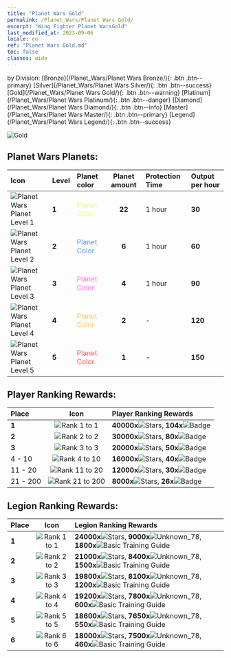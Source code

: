 ```yaml
---
title: "Planet Wars Gold"
permalink: /Planet_Wars/Planet Wars Gold/
excerpt: "Wing Fighter Planet WarsGold"
last_modified_at: 2023-09-06
locale: en
ref: "Planet Wars Gold.md"
toc: false
classes: wide
---
```


  by Division:   [Bronze](/Planet_Wars/Planet Wars Bronze/){: .btn .btn--primary}   [Silver](/Planet_Wars/Planet Wars Silver/){: .btn .btn--success}   [Gold](/Planet_Wars/Planet Wars Gold/){: .btn .btn--warning}   [Platinum](/Planet_Wars/Planet Wars Platinum/){: .btn .btn--danger}   [Diamond](/Planet_Wars/Planet Wars Diamond/){: .btn .btn--info}   [Master](/Planet_Wars/Planet Wars Master/){: .btn .btn--primary}   [Legend](/Planet_Wars/Planet Wars Legend/){: .btn .btn--success} 



  ![Gold](/images/planet_wars/Gold.png)



## Planet Wars Planets:

  |  Icon | Level | Planet color | Planet amount | Protection Time | Output per hour |
  |:------|:------|:-------------|:-------------:|:----------------|:----------------|
 | ![Planet Wars Planet Level 1](/images/planet_wars/xqdz_xq_icon1_p.png) | **1** | <span style="color: #E4FF78">Planet Color</span> | **22** | 1 hour | **30** |
 | ![Planet Wars Planet Level 2](/images/planet_wars/xqdz_xq_icon2_p.png) | **2** | <span style="color: #5C99FF">Planet Color</span> | **6** | 1 hour | **60** |
 | ![Planet Wars Planet Level 3](/images/planet_wars/xqdz_xq_icon2_p.png) | **3** | <span style="color: #FF6DF4">Planet Color</span> | **4** | 1 hour | **90** |
 | ![Planet Wars Planet Level 4](/images/planet_wars/xqdz_xq_icon4_p.png) | **4** | <span style="color: #FFC35E">Planet Color</span> | **2** | - | **120** |
 | ![Planet Wars Planet Level 5](/images/planet_wars/xqdz_xq_icon5_p.png) | **5** | <span style="color: #FF5A5A">Planet Color</span> | **1** | - | **150** |


## Player Ranking Rewards:

  |  Place | Icon | Player Ranking Rewards |
  |:-------|:----:|:----------------|
  | **1** | ![Rank 1 to 1](/images/planet_wars/rank_1_p.png) | **40000x**![Stars](/images/item/Stars_p.png), **104x**![Badge](/images/item/Badge_p.png) |
  | **2** | ![Rank 2 to 2](/images/planet_wars/rank_2_p.png) | **30000x**![Stars](/images/item/Stars_p.png), **80x**![Badge](/images/item/Badge_p.png) |
  | **3** | ![Rank 3 to 3](/images/planet_wars/rank_3_p.png) | **20000x**![Stars](/images/item/Stars_p.png), **50x**![Badge](/images/item/Badge_p.png) |
  | 4 - 10 | ![Rank 4 to 10](/images/planet_wars/rank_4_p.png) | **16000x**![Stars](/images/item/Stars_p.png), **40x**![Badge](/images/item/Badge_p.png) |
  | 11 - 20 | ![Rank 11 to 20](/images/planet_wars/rank_5_p.png) | **12000x**![Stars](/images/item/Stars_p.png), **30x**![Badge](/images/item/Badge_p.png) |
  | 21 - 200 | ![Rank 21 to 200](/images/planet_wars/rank_6_p.png) | **8000x**![Stars](/images/item/Stars_p.png), **26x**![Badge](/images/item/Badge_p.png) |


## Legion Ranking Rewards:

  |  Place | Icon | Legion Ranking Rewards |
  |:-------|:----:|:----------------|
  | **1** | ![Rank 1 to 1](/images/planet_wars/rank_1_p.png) | **24000x**![Stars](/images/item/Stars_p.png), **9000x**![Unknown_78](/images/item/xqdz_icon6_p.png), **1800x**![Basic Training Guide](/images/item/Basic_Training_Guide_p.png) |
  | **2** | ![Rank 2 to 2](/images/planet_wars/rank_2_p.png) | **21000x**![Stars](/images/item/Stars_p.png), **8400x**![Unknown_78](/images/item/xqdz_icon6_p.png), **1500x**![Basic Training Guide](/images/item/Basic_Training_Guide_p.png) |
  | **3** | ![Rank 3 to 3](/images/planet_wars/rank_3_p.png) | **19800x**![Stars](/images/item/Stars_p.png), **8100x**![Unknown_78](/images/item/xqdz_icon6_p.png), **1200x**![Basic Training Guide](/images/item/Basic_Training_Guide_p.png) |
  | **4** | ![Rank 4 to 4](/images/planet_wars/rank_4_p.png) | **19200x**![Stars](/images/item/Stars_p.png), **7800x**![Unknown_78](/images/item/xqdz_icon6_p.png), **600x**![Basic Training Guide](/images/item/Basic_Training_Guide_p.png) |
  | **5** | ![Rank 5 to 5](/images/planet_wars/rank_5_p.png) | **18600x**![Stars](/images/item/Stars_p.png), **7650x**![Unknown_78](/images/item/xqdz_icon6_p.png), **550x**![Basic Training Guide](/images/item/Basic_Training_Guide_p.png) |
  | **6** | ![Rank 6 to 6](/images/planet_wars/rank_6_p.png) | **18000x**![Stars](/images/item/Stars_p.png), **7500x**![Unknown_78](/images/item/xqdz_icon6_p.png), **460x**![Basic Training Guide](/images/item/Basic_Training_Guide_p.png) |
